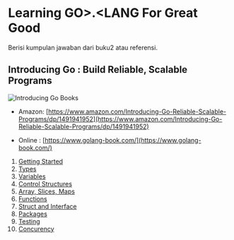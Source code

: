 # Learning GO>.<LANG For Great Good 

Berisi kumpulan jawaban dari buku2 atau referensi.

## Introducing Go : Build Reliable, Scalable Programs
![Introducing Go Books](https://images-na.ssl-images-amazon.com/images/I/51YpdMrI1kL._SX379_BO1,204,203,200_.jpg)

- Amazon: [https://www.amazon.com/Introducing-Go-Reliable-Scalable-Programs/dp/1491941952](https://www.amazon.com/Introducing-Go-Reliable-Scalable-Programs/dp/1491941952)

- Online : [https://www.golang-book.com/](https://www.golang-book.com/)

1. [Getting Started](https://github.com/philiplambok/hellogo/blob/master/introducingGoBooks/sec1/exercises.md)  
2. [Types](https://github.com/philiplambok/hellogo/blob/master/introducingGoBooks/sec2/exercises.md)  
3. [Variables](https://github.com/philiplambok/hellogo/blob/master/introducingGoBooks/sec3/exercises.md)  
4. [Control Structures](https://github.com/philiplambok/hellogo/blob/master/introducingGoBooks/sec4/exercises.md)  
5. [Array, Slices, Maps](https://github.com/philiplambok/hellogo/blob/master/introducingGoBooks/sec5/exercises.md)  
6. [Functions](https://github.com/philiplambok/hellogo/blob/master/introducingGoBooks/sec6/exercises.md)  
7. [Struct and Interface](https://github.com/philiplambok/hellogo/blob/master/introducingGoBooks/sec7/exercises.md)  
8. [Packages](https://github.com/philiplambok/hellogo/blob/master/introducingGoBooks/sec8/exercises.md)  
9. [Testing](https://github.com/philiplambok/hellogo/blob/master/introducingGoBooks/sec6/exercises.md)  
10. [Concurency](https://github.com/philiplambok/hellogo/blob/master/introducingGoBooks/sec10/exercises.md)  


